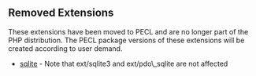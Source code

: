 Removed Extensions
------------------

These extensions have been moved to PECL and are no longer part of the
PHP distribution. The PECL package versions of these extensions will be
created according to user demand.

-   <span class="simpara">
    <a href="/book/sqlite.html" class="link">sqlite</a> - Note that
    ext/sqlite3 and ext/pdo\_sqlite are not affected </span>
